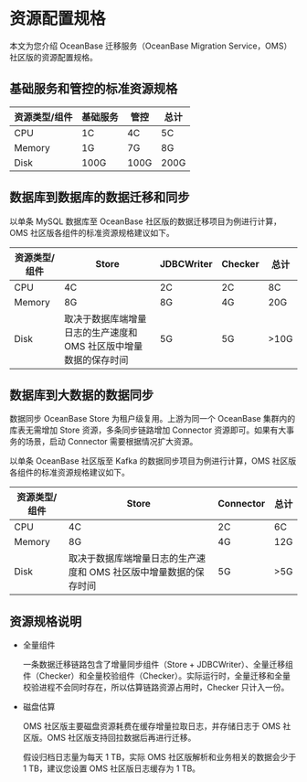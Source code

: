 # 资源配置规格

本文为您介绍 OceanBase 迁移服务（OceanBase Migration Service，OMS）社区版的资源配置规格。

## 基础服务和管控的标准资源规格

| 资源类型/组件 | 基础服务 |  管控  |  总计  |
|---------|------|------|------|
| CPU     | 1C   | 4C   | 5C   |
| Memory  | 1G   | 7G   | 8G   |
| Disk    | 100G | 100G | 200G |

## 数据库到数据库的数据迁移和同步

以单条 MySQL 数据库至 OceanBase 社区版的数据迁移项目为例进行计算，OMS 社区版各组件的标准资源规格建议如下。

| 资源类型/组件 |              Store               | JDBCWriter | Checker |          总计           |
|---------|----------------------------------|------------|---------|-----------------------|
| CPU     | 4C                               | 2C         | 2C      | 8C                    |
| Memory  | 8G                               | 8G         | 4G      | 20G                   |
| Disk    | 取决于数据库端增量日志的生产速度和 OMS 社区版中增量数据的保存时间 | 5G         | 5G      | \>10G |

## 数据库到大数据的数据同步

数据同步 OceanBase Store 为租户级复用。上游为同一个 OceanBase 集群内的库表无需增加 Store 资源，多条同步链路增加 Connector 资源即可。如果有大事务的场景，启动 Connector 需要根据情况扩大资源。

以单条 OceanBase 社区版至 Kafka 的数据同步项目为例进行计算，OMS 社区版各组件的标准资源规格建议如下。

| 资源类型/组件 |              Store               | Connector |          总计          |
|---------|----------------------------------|-----------|----------------------|
| CPU     | 4C                               | 2C        | 6C                   |
| Memory  | 8G                               | 4G        | 12G                  |
| Disk    | 取决于数据库端增量日志的生产速度和 OMS 社区版中增量数据的保存时间 | 5G        | \>5G |

## 资源规格说明

* 全量组件

  一条数据迁移链路包含了增量同步组件（Store + JDBCWriter）、全量迁移组件（Checker）和全量校验组件（Checker）。实际运行时，全量迁移和全量校验进程不会同时存在，所以估算链路资源占用时，Checker 只计入一份。
  
* 磁盘估算

  OMS 社区版主要磁盘资源耗费在缓存增量拉取日志，并存储日志于 OMS 社区版。OMS 社区版支持回拉数据后再进行迁移。
  
  假设归档日志量为每天 1 TB，实际 OMS 社区版解析和业务相关的数据会少于 1 TB，建议您设置 OMS 社区版日志缓存为 1 TB。
  